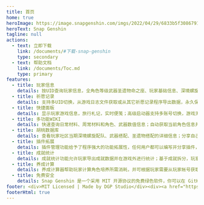 ```yaml
---
title: 首页
home: true
heroImage: https://image.snapgenshin.com/imgs/2022/04/29/6833b5f3086791db.png
heroText: Snap Genshin
tagline: null
actions:
  - text: 立即下载
    link: /documents/#下载-snap-genshin
    type: secondary
  - text: 帮助文档
    link: /documents/Toc.md
    type: primary
features:
  - title: 玩家信息
    details: 按UID查询玩家信息，全角色等级武器圣遗物命之座、玩家基础信息、深境螺旋信息
  - title: 祈愿记录
    details: 支持多UID切换，从游戏日志文件获取或从其它祈愿记录程序导出数据，永久保留玩家的祈愿记录
  - title: 快捷面板
    details: 显示玩家游戏信息，旅行札记，实时便笺；高级启动器支持多账号切换，游戏无边框与窗口化，解锁FPS；自动领取签到奖励
  - title: 多功能WIKI
    details: 快速查询日常材料、周常材料和角色、武器数值信息；自动获取当前角色信息并计算养成成本
  - title: 胡桃数据库
    details: 查看玩家社区当期深境螺旋配队、武器搭配、圣遗物搭配的详细信息；分享自己的深境螺旋阵容配置
  - title: 插件拓展
    details: 插件管理功能给予了程序强大的功能拓展性，任何用户都可以编写并分享插件，为程序带来更多自定义功能
  - title: 成就统计
    details: 成就统计功能允许玩家导出成就数据并在游戏外进行统计；基于成就拆分，玩家可以对隐藏成就的阶段性目标进行管理
  - title: 养成计算
    details: 养成计算器帮助玩家计算角色培养所需消耗，并可根据玩家需要从玩家帐号获取当前的角色基础信息
  - title: 免费安全
    details: Snap Genshin 是一个采用 MIT 开源协议的免费绿色软件，你可以在 GitHub 审阅我们的代码
footer: <div>MIT Licensed | Made by DGP Studio</div><div><a href="https://beian.miit.gov.cn" target="_blank">辽ICP备2022000967号</a></div>
footerHtml: true
---
```


